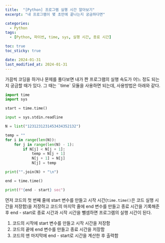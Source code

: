 ```yaml
---
title:  "[Python] 프로그램 실행 시간 알아보기"
excerpt: "내 프로그램이 몇 초만에 끝나는지 궁금하다면"

categories:
  - Python
tags:
  - [Python, 파이썬, time, sys, 실행 시간, 종료 시간]

toc: true
toc_sticky: true

date: 2024-01-31
last_modified_at: 2024-01-31
---
```


가끔씩 코딩을 하거나 문제를 풀다보면 내가 짠 프로그램의 실행 속도가 어느 정도 되는지 궁금할 때가 있다. 그 때는 ``time` 모듈을 사용하면 되는데, 사용방법은 아래와 같다.

```py
import time
import sys

start = time.time()

input = sys.stdin.readline

N = list("1231231231453434352132")

temp = ""
for i in range(len(N)):
    for j in range(len(N) - 1):
        if N[j] < N[j + 1]:
            temp = N[j + 1]
            N[j + 1] = N[j]
            N[j] = temp

print("".join(N) + "\n")

end = time.time()

print(f"{end - start} sec")
```

먼저 코드의 첫 번째 줄에 start 변수를 만들고 시작 시간(``time.time()``은 코드 실행 시간을 저장함)을 저장하고 코드의 마지막 줄에 end 변수를 만들고 종료 시간을 기록해준 후 end - start로 종료 시간과 시작 시간을 뺄셈하면 프로그램의 실행 시간이 된다.

1. 코드의 시작에 start 변수를 만들고 시작 시간을 저장함
2. 코드의 끝에 end 변수를 만들고 종료 시간을 저장함
3. 코드의 맨 마지막에 end - start로 시간을 계산한 후 출력함